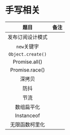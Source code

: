 # 手写相关
|题目|备注|
|:-:|:-:|
| 发布订阅设计模式||
| `new`关键字||
| `Object.create()`||
| Promise.all()||
|  Promise.race()||
| 深拷贝||
| 防抖||
| 节流||
| 数组扁平化||
|Instanceof||
|无限函数柯里化|||